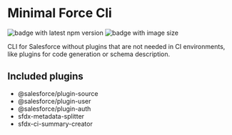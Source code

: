 # Minimal Force Cli

![badge with latest npm version](https://img.shields.io/npm/v/@ziemniakoss/mfc)
![badge with image size](https://img.shields.io/docker/image-size/ziemniakoss/mfc)

CLI for Salesforce without plugins that are not needed in CI environments, like plugins for code generation or schema description.

## Included plugins

- @salesforce/plugin-source
- @salesforce/plugin-user
- @salesforce/plugin-auth
- sfdx-metadata-splitter
- sfdx-ci-summary-creator
